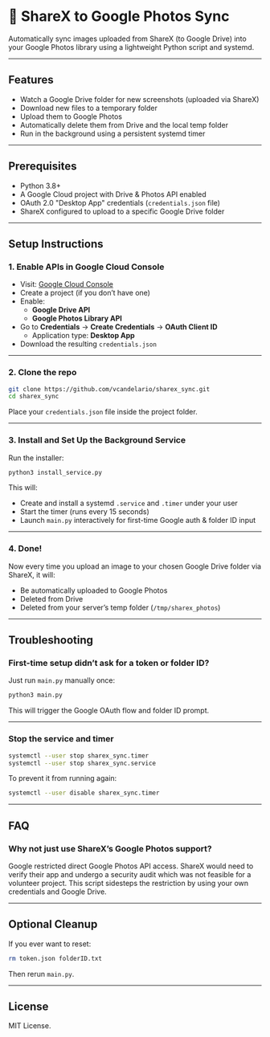 # 📸 ShareX to Google Photos Sync

Automatically sync images uploaded from ShareX (to Google Drive) into your Google Photos library using a lightweight Python script and systemd.

---

## Features

- Watch a Google Drive folder for new screenshots (uploaded via ShareX)
- Download new files to a temporary folder
- Upload them to Google Photos
- Automatically delete them from Drive and the local temp folder
- Run in the background using a persistent systemd timer

---

## Prerequisites

- Python 3.8+
- A Google Cloud project with Drive & Photos API enabled
- OAuth 2.0 "Desktop App" credentials (`credentials.json` file)
- ShareX configured to upload to a specific Google Drive folder

---

## Setup Instructions

### 1. Enable APIs in Google Cloud Console

- Visit: [Google Cloud Console](https://console.cloud.google.com/)
- Create a project (if you don’t have one)
- Enable:
  - **Google Drive API**
  - **Google Photos Library API**
- Go to **Credentials** → **Create Credentials** → **OAuth Client ID**
  - Application type: **Desktop App**
- Download the resulting `credentials.json`

---

### 2. Clone the repo

```bash
git clone https://github.com/vcandelario/sharex_sync.git
cd sharex_sync
```

Place your `credentials.json` file inside the project folder.

---

### 3. Install and Set Up the Background Service

Run the installer:

```bash
python3 install_service.py
```

This will:

- Create and install a systemd `.service` and `.timer` under your user
- Start the timer (runs every 15 seconds)
- Launch `main.py` interactively for first-time Google auth & folder ID input

---

### 4. Done!

Now every time you upload an image to your chosen Google Drive folder via ShareX, it will:

- Be automatically uploaded to Google Photos
- Deleted from Drive
- Deleted from your server’s temp folder (`/tmp/sharex_photos`)

---

## Troubleshooting

### First-time setup didn’t ask for a token or folder ID?

Just run `main.py` manually once:

```bash
python3 main.py
```

This will trigger the Google OAuth flow and folder ID prompt.

---

### Stop the service and timer

```bash
systemctl --user stop sharex_sync.timer
systemctl --user stop sharex_sync.service
```

To prevent it from running again:

```bash
systemctl --user disable sharex_sync.timer
```

---

## FAQ

### Why not just use ShareX’s Google Photos support?

Google restricted direct Google Photos API access. ShareX would need to verify their app and undergo a security audit which was not feasible for a volunteer project. This script sidesteps the restriction by using your own credentials and Google Drive.

---

## Optional Cleanup

If you ever want to reset:

```bash
rm token.json folderID.txt
```

Then rerun `main.py`.

---

## License

MIT License.
